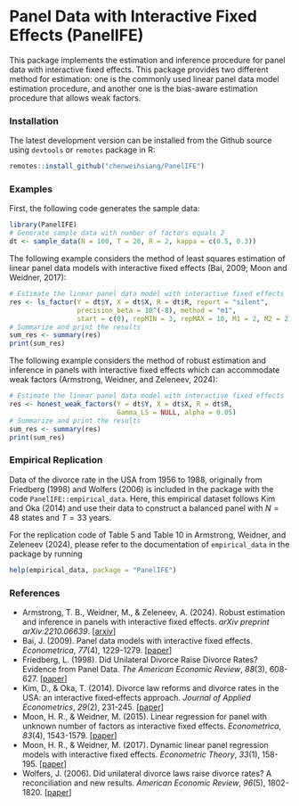# Panel Data with Interactive Fixed Effects (PanelIFE)

This package implements the estimation and inference procedure for panel data with interactive fixed effects. This package provides two different method for estimation: one is the commonly used linear panel data model estimation procedure, and another one is the bias-aware estimation procedure that allows weak factors.

### Installation

The latest development version can be installed from the Github source using `devtools` or `remotes` package in R:

```R
remotes::install_github("chenweihsiang/PanelIFE")
```

### Examples

First, the following code generates the sample data:

```R
library(PanelIFE)
# Generate sample data with number of factors equals 2
dt <- sample_data(N = 100, T = 20, R = 2, kappa = c(0.5, 0.3))
```

The following example considers the method of least squares estimation of linear panel data models with interactive fixed effects (Bai, 2009; Moon and Weidner, 2017):

```R
# Estimate the linear panel data model with interactive fixed effects
res <- ls_factor(Y = dt$Y, X = dt$X, R = dt$R, report = "silent",
                 precision_beta = 10^(-8), method = "m1",
                 start = c(0), repMIN = 3, repMAX = 10, M1 = 2, M2 = 2)
# Summarize and print the results
sum_res <- summary(res)
print(sum_res)
```

The following example considers the method of robust estimation and inference in panels with interactive fixed effects which can accommodate weak factors (Armstrong, Weidner, and Zeleneev, 2024):

```R
# Estimate the linear panel data model with interactive fixed effects
res <- honest_weak_factors(Y = dt$Y, X = dt$X, R = dt$R,
                           Gamma_LS = NULL, alpha = 0.05)
# Summarize and print the results
sum_res <- summary(res)
print(sum_res)
```

### Empirical Replication

Data of the divorce rate in the USA from 1956 to 1988, originally from Friedberg (1998) and Wolfers (2006) is included in the package with the code `PanelIFE::empirical_data`. Here, this empirical dataset follows Kim and Oka (2014) and use their data to construct a balanced panel with $N = 48$ states and $T = 33$ years.

For the replication code of Table 5 and Table 10 in Armstrong, Weidner, and Zeleneev (2024), please refer to the documentation of `empirical_data` in the package by running

```R
help(empirical_data, package = "PanelIFE")
```

 

### References

- Armstrong, T. B., Weidner, M., & Zeleneev, A. (2024). Robust estimation and inference in panels with interactive fixed effects. *arXiv preprint arXiv:2210.06639*. [[arxiv](https://doi.org/10.48550/arXiv.2210.06639)]
- Bai, J. (2009). Panel data models with interactive fixed effects. *Econometrica*, *77*(4), 1229-1279. [[paper](https://doi.org/10.3982/ECTA6135)]
- Friedberg, L. (1998). Did Unilateral Divorce Raise Divorce Rates? Evidence from Panel Data. *The American Economic Review*, *88*(3), 608-627. [[paper](https://www.jstor.org/stable/116852)]
- Kim, D., & Oka, T. (2014). Divorce law reforms and divorce rates in the USA: an interactive fixed‐effects approach. *Journal of Applied Econometrics*, *29*(2), 231-245. [[paper](https://doi.org/10.1002/jae.2310)]
- Moon, H. R., & Weidner, M. (2015). Linear regression for panel with unknown number of factors as interactive fixed effects. *Econometrica*, *83*(4), 1543-1579. [[paper](https://doi.org/10.3982/ECTA9382)]
- Moon, H. R., & Weidner, M. (2017). Dynamic linear panel regression models with interactive fixed effects. *Econometric Theory*, *33*(1), 158-195. [[paper](https://doi.org/10.1017/S0266466615000328)]
- Wolfers, J. (2006). Did unilateral divorce laws raise divorce rates? A reconciliation and new results. *American Economic Review*, *96*(5), 1802-1820. [[paper](https://doi.org/10.1257/aer.96.5.1802)]
